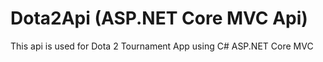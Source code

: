 # Dota2Api (ASP.NET Core MVC Api)
This api is used for Dota 2 Tournament App using C# ASP.NET Core MVC
